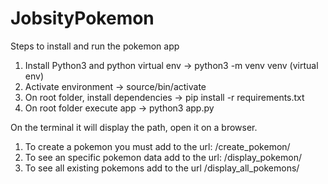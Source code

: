 # JobsityPokemon

Steps to install and run the pokemon app
1) Install Python3 and python virtual env -> python3 -m venv venv (virtual env)
2) Activate environment -> source/bin/activate
3) On root folder, install dependencies -> pip install -r requirements.txt
4) On root folder execute app -> python3 app.py

On the terminal it will display the path, open it on a browser.
1) To create a pokemon you must add to the url: /create_pokemon/<pokemon name>
2) To see an specific pokemon data add to the url: /display_pokemon/<pokemon name>
3) To see all existing pokemons add to the url /display_all_pokemons/
